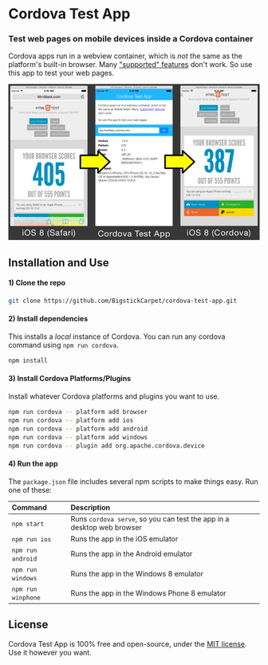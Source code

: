Cordova Test App
============================

### Test web pages on mobile devices inside a Cordova container

Cordova apps run in a webview container, which is _not_ the same as the platform's built-in browser. Many <a href="http://caniuse.com">"supported" features</a> don't work. So use this app to test your web pages.

![Screenshot](https://github.com/BigstickCarpet/cordova-test-app/blob/master/img/screenshot.png)


Installation and Use
--------------------------
#### 1) Clone the repo
````bash
git clone https://github.com/BigstickCarpet/cordova-test-app.git
````


#### 2) Install dependencies
This installs a _local_ instance of Cordova.  You can run any cordova command using `npm run cordova`.

````bash
npm install
````


#### 3) Install Cordova Platforms/Plugins
Install whatever Cordova platforms and plugins you want to use.

````bash
npm run cordova -- platform add browser
npm run cordova -- platform add ios
npm run cordova -- platform add android
npm run cordova -- platform add windows
npm run cordova -- plugin add org.apache.cordova.device
````


#### 4) Run the app
The `package.json` file includes several npm scripts to make things easy.  Run one of these:

| Command               | Description |
|:----------------------|:------------|
| `npm start`           | Runs `cordova serve`, so you can test the app in a desktop web browser
| `npm run ios`         | Runs the app in the iOS emulator
| `npm run android`     | Runs the app in the Android emulator
| `npm run windows`     | Runs the app in the Windows 8 emulator
| `npm run winphone`    | Runs the app in the Windows Phone 8 emulator



License
--------------------------
Cordova Test App is 100% free and open-source, under the [MIT license](LICENSE). Use it however you want.
